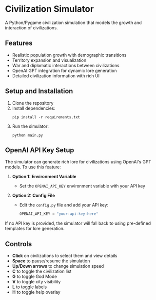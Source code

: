 # Civilization Simulator

A Python/Pygame civilization simulation that models the growth and interaction of civilizations.

## Features

- Realistic population growth with demographic transitions
- Territory expansion and visualization
- War and diplomatic interactions between civilizations
- OpenAI GPT integration for dynamic lore generation
- Detailed civilization information with rich UI

## Setup and Installation

1. Clone the repository
2. Install dependencies:
   ```
   pip install -r requirements.txt
   ```
3. Run the simulator:
   ```
   python main.py
   ```

## OpenAI API Key Setup

The simulator can generate rich lore for civilizations using OpenAI's GPT models. To use this feature:

1. **Option 1: Environment Variable**
   - Set the `OPENAI_API_KEY` environment variable with your API key
   
2. **Option 2: Config File**
   - Edit the `config.py` file and add your API key:
     ```python
     OPENAI_API_KEY = "your-api-key-here"
     ```

If no API key is provided, the simulator will fall back to using pre-defined templates for lore generation.

## Controls

- **Click** on civilizations to select them and view details
- **Space** to pause/resume the simulation
- **Up/Down arrows** to change simulation speed
- **C** to toggle the civilization list
- **G** to toggle God Mode
- **V** to toggle city visibility
- **L** to toggle labels
- **H** to toggle help overlay 
